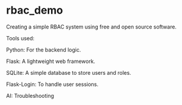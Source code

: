 # rbac_demo
Creating a simple RBAC system using free and open source software.

Tools used:

Python: For the backend logic.

Flask: A lightweight web framework.

SQLite: A simple database to store users and roles.

Flask-Login: To handle user sessions.

AI: Troubleshooting
